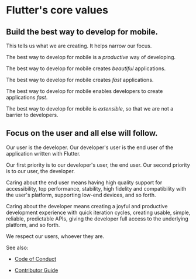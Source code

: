 # Flutter's core values

## Build the best way to develop for mobile.

This tells us what we are creating. It helps narrow our focus.

The best way to develop for mobile is a _productive_ way of developing.

The best way to develop for mobile creates _beautiful_ applications.

The best way to develop for mobile creates _fast_ applications.

The best way to develop for mobile enables developers to create applications _fast_.

The best way to develop for mobile is _extensible_, so that we are not a barrier to developers.


## Focus on the user and all else will follow.

Our user is the developer. Our developer's user is the end user of the application written with Flutter.

Our first priority is to our developer's user, the end user. Our second priority is to our user, the developer.

Caring about the end user means having high quality support for accessibility, top performance, stability, high fidelity and compatibility with the user's platform, supporting low-end devices, and so forth.

Caring about the developer means creating a joyful and productive development experience with quick iteration cycles, creating usable, simple, reliable, predictable APIs, giving the developer full access to the underlying platform, and so forth.

We respect our users, whoever they are.


See also: 

- [Code of Conduct](https://github.com/flutter/flutter/blob/master/CODE_OF_CONDUCT.md)

- [Contributor Guide](https://github.com/flutter/flutter/blob/master/CONTRIBUTING.md)